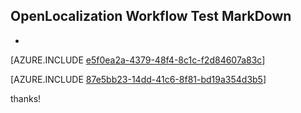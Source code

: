 ## OpenLocalization Workflow Test MarkDown
* 

[AZURE.INCLUDE [e5f0ea2a-4379-48f4-8c1c-f2d84607a83c](calleeMd1.md)]



[AZURE.INCLUDE [87e5bb23-14dd-41c6-8f81-bd19a354d3b5](calleeMd2.md)]

 
thanks!